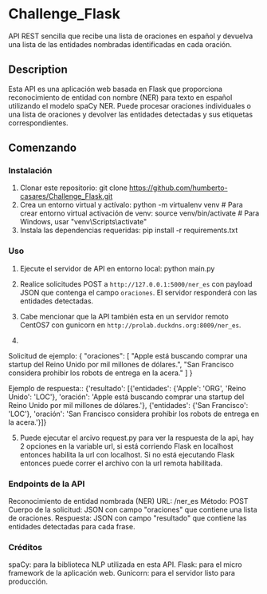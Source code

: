 # Challenge_Flask
API REST sencilla que recibe una lista de oraciones en español y devuelva una lista de las entidades nombradas identificadas en cada oración.

## Description
Esta API es una aplicación web basada en Flask que proporciona reconocimiento de entidad con nombre (NER) para texto en español utilizando el modelo spaCy NER. Puede procesar oraciones individuales o una lista de oraciones y devolver las entidades detectadas y sus etiquetas correspondientes.

## Comenzando
### Instalación

1. Clonar este repositorio: git clone https://github.com/humberto-casares/Challenge_Flask.git
2. Crea un entorno virtual y actívalo: python -m virtualenv venv # Para crear entorno virtual
   activación de venv: source venv/bin/activate # Para Windows, usar "venv\Scripts\activate"
3. Instala las dependencias requeridas: pip install -r requirements.txt

### Uso
1. Ejecute el servidor de API en entorno local: python main.py
2. Realice solicitudes POST a `http://127.0.0.1:5000/ner_es` con payload JSON que contenga el campo `oraciones`. El servidor responderá con las entidades detectadas.
3. Cabe mencionar que la API también esta en un servidor remoto CentOS7 con gunicorn en `http://prolab.duckdns.org:8009/ner_es`.

4.
Solicitud de ejemplo:
{
  "oraciones": [
    "Apple está buscando comprar una startup del Reino Unido por mil millones de dólares.",
    "San Francisco considera prohibir los robots de entrega en la acera."
  ]
}

Ejemplo de respuesta::
{'resultado': [{'entidades': {'Apple': 'ORG', 'Reino Unido': 'LOC'}, 'oración': 'Apple está buscando comprar una startup del Reino Unido por mil millones de dólares.'}, {'entidades': {'San Francisco': 'LOC'}, 'oración': 'San Francisco considera prohibir los robots de entrega en la acera.'}]}

5. Puede ejecutar el arcivo request.py para ver la respuesta de la api, hay 2 opciones en la variable url, si está corriendo Flask en localhost entonces habilita la url con localhost. Si no está ejecutando Flask entonces puede correr el archivo con la url remota habilitada.
   
### Endpoints de la API
Reconocimiento de entidad nombrada (NER)
URL: /ner_es
Método: POST
Cuerpo de la solicitud: JSON con campo "oraciones" que contiene una lista de oraciones.
Respuesta: JSON con campo "resultado" que contiene las entidades detectadas para cada frase.

### Créditos
spaCy: para la biblioteca NLP utilizada en esta API.
Flask: para el micro framework de la aplicación web.
Gunicorn: para el servidor listo para producción.
